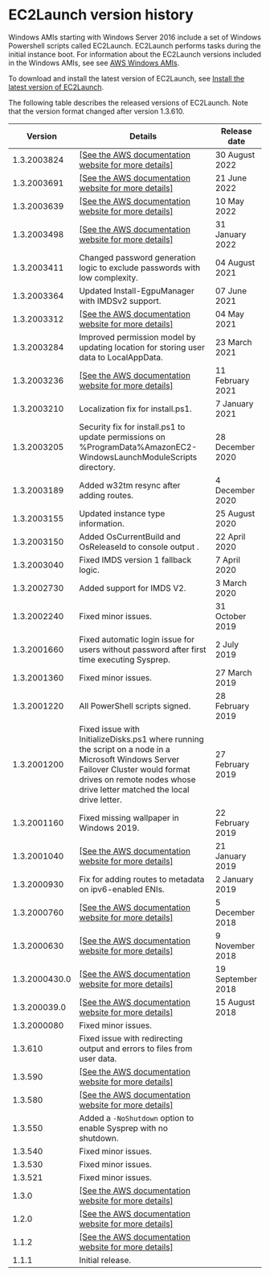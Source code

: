 # EC2Launch version history<a name="ec2launch-version-details"></a>

Windows AMIs starting with Windows Server 2016 include a set of Windows Powershell scripts called EC2Launch\. EC2Launch performs tasks during the initial instance boot\. For information about the EC2Launch versions included in the Windows AMIs, see see [AWS Windows AMIs](windows-ami-version-history.md)\.

To download and install the latest version of EC2Launch, see [Install the latest version of EC2Launch](ec2launch-download.md)\.

The following table describes the released versions of EC2Launch\. Note that the version format changed after version 1\.3\.610\.


| Version | Details | Release date | 
| --- | --- | --- | 
| 1\.3\.2003824 | [\[See the AWS documentation website for more details\]](http://docs.aws.amazon.com/AWSEC2/latest/WindowsGuide/ec2launch-version-details.html) | 30 August 2022 | 
| 1\.3\.2003691 | [\[See the AWS documentation website for more details\]](http://docs.aws.amazon.com/AWSEC2/latest/WindowsGuide/ec2launch-version-details.html) | 21 June 2022 | 
| 1\.3\.2003639 | [\[See the AWS documentation website for more details\]](http://docs.aws.amazon.com/AWSEC2/latest/WindowsGuide/ec2launch-version-details.html) | 10 May 2022 | 
| 1\.3\.2003498 | [\[See the AWS documentation website for more details\]](http://docs.aws.amazon.com/AWSEC2/latest/WindowsGuide/ec2launch-version-details.html) | 31 January 2022 | 
| 1\.3\.2003411 | Changed password generation logic to exclude passwords with low complexity\. | 04 August 2021 | 
| 1\.3\.2003364 | Updated Install\-EgpuManager with IMDSv2 support\. | 07 June 2021 | 
| 1\.3\.2003312 |  [\[See the AWS documentation website for more details\]](http://docs.aws.amazon.com/AWSEC2/latest/WindowsGuide/ec2launch-version-details.html)  | 04 May 2021 | 
| 1\.3\.2003284 | Improved permission model by updating location for storing user data to LocalAppData\. | 23 March 2021 | 
| 1\.3\.2003236 | [\[See the AWS documentation website for more details\]](http://docs.aws.amazon.com/AWSEC2/latest/WindowsGuide/ec2launch-version-details.html) | 11 February 2021 | 
| 1\.3\.2003210 | Localization fix for install\.ps1\. | 7 January 2021 | 
| 1\.3\.2003205 | Security fix for install\.ps1 to update permissions on %ProgramData%AmazonEC2\-WindowsLaunchModuleScripts directory\. | 28 December 2020 | 
| 1\.3\.2003189 | Added w32tm resync after adding routes\. | 4 December 2020 | 
| 1\.3\.2003155 | Updated instance type information\. | 25 August 2020 | 
| 1\.3\.2003150 | Added OsCurrentBuild and OsReleaseId to console output \. | 22 April 2020 | 
| 1\.3\.2003040 | Fixed IMDS version 1 fallback logic\. | 7 April 2020 | 
|  1\.3\.2002730  | Added support for IMDS V2\. | 3 March 2020 | 
|  1\.3\.2002240  | Fixed minor issues\.  | 31 October 2019 | 
|  1\.3\.2001660  | Fixed automatic login issue for users without password after first time executing Sysprep\.  | 2 July 2019 | 
|  1\.3\.2001360  | Fixed minor issues\.  | 27 March 2019 | 
|  1\.3\.2001220  | All PowerShell scripts signed\.  | 28 February 2019 | 
|  1\.3\.2001200  | Fixed issue with InitializeDisks\.ps1 where running the script on a node in a Microsoft Windows Server Failover Cluster would format drives on remote nodes whose drive letter matched the local drive letter\.  | 27 February 2019 | 
|  1\.3\.2001160  | Fixed missing wallpaper in Windows 2019\. | 22 February 2019 | 
|  1\.3\.2001040  |  [\[See the AWS documentation website for more details\]](http://docs.aws.amazon.com/AWSEC2/latest/WindowsGuide/ec2launch-version-details.html)  | 21 January 2019 | 
|  1\.3\.2000930  | Fix for adding routes to metadata on ipv6\-enabled ENIs\.  | 2 January 2019 | 
|  1\.3\.2000760  |  [\[See the AWS documentation website for more details\]](http://docs.aws.amazon.com/AWSEC2/latest/WindowsGuide/ec2launch-version-details.html)  | 5 December 2018 | 
|  1\.3\.2000630  |  [\[See the AWS documentation website for more details\]](http://docs.aws.amazon.com/AWSEC2/latest/WindowsGuide/ec2launch-version-details.html)  | 9 November 2018 | 
|  1\.3\.2000430\.0  |  [\[See the AWS documentation website for more details\]](http://docs.aws.amazon.com/AWSEC2/latest/WindowsGuide/ec2launch-version-details.html)  | 19 September 2018 | 
|  1\.3\.200039\.0  |  [\[See the AWS documentation website for more details\]](http://docs.aws.amazon.com/AWSEC2/latest/WindowsGuide/ec2launch-version-details.html)  | 15 August 2018 | 
|  1\.3\.2000080  | Fixed minor issues\. |  | 
|  1\.3\.610  |  Fixed issue with redirecting output and errors to files from user data\.  |  | 
|  1\.3\.590  |  [\[See the AWS documentation website for more details\]](http://docs.aws.amazon.com/AWSEC2/latest/WindowsGuide/ec2launch-version-details.html)  |  | 
|  1\.3\.580  |  [\[See the AWS documentation website for more details\]](http://docs.aws.amazon.com/AWSEC2/latest/WindowsGuide/ec2launch-version-details.html)  |  | 
|  1\.3\.550  |  Added a `-NoShutdown` option to enable Sysprep with no shutdown\.  |  | 
|  1\.3\.540  |  Fixed minor issues\.  |  | 
|  1\.3\.530  |  Fixed minor issues\.  |  | 
|  1\.3\.521  |  Fixed minor issues\.  |  | 
|  1\.3\.0  |  [\[See the AWS documentation website for more details\]](http://docs.aws.amazon.com/AWSEC2/latest/WindowsGuide/ec2launch-version-details.html)  |  | 
|  1\.2\.0  |  [\[See the AWS documentation website for more details\]](http://docs.aws.amazon.com/AWSEC2/latest/WindowsGuide/ec2launch-version-details.html)  |  | 
|  1\.1\.2  |  [\[See the AWS documentation website for more details\]](http://docs.aws.amazon.com/AWSEC2/latest/WindowsGuide/ec2launch-version-details.html)  |  | 
|  1\.1\.1  |  Initial release\.  |  | 